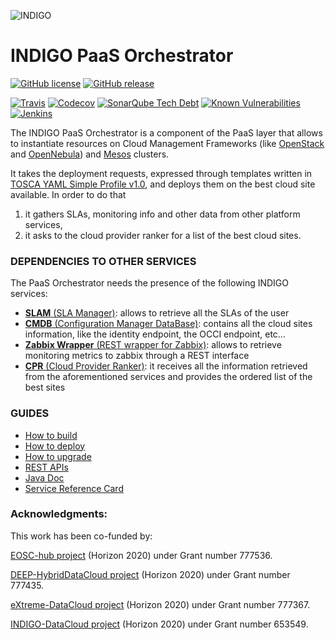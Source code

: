 ![INDIGO](https://pbs.twimg.com/media/Cldr8SHWYAA0JbY.png)

INDIGO PaaS Orchestrator
============================


[![GitHub license](https://img.shields.io/github/license/indigo-dc/orchestrator.svg?maxAge=2592000&style=flat-square)](https://github.com/indigo-dc/orchestrator/blob/master/LICENSE)
[![GitHub release](https://img.shields.io/github/release/indigo-dc/orchestrator.svg?maxAge=3600&style=flat-square)](https://github.com/indigo-dc/orchestrator/releases/latest)

[![Travis](https://img.shields.io/travis/indigo-dc/orchestrator/master.svg?maxAge=3600&style=flat-square)](https://travis-ci.org/indigo-dc/orchestrator)
[![Codecov](https://img.shields.io/codecov/c/github/indigo-dc/orchestrator.svg?maxAge=3600&style=flat-square)](https://codecov.io/gh/indigo-dc/orchestrator)
[![SonarQube Tech Debt](https://img.shields.io/sonar/https/sonarcloud.io/it.reply%3Aorchestrator/tech_debt.svg?maxAge=3600&style=flat-square)](https://sonarcloud.io/dashboard?id=it.reply%3Aorchestrator)
[![Known Vulnerabilities](https://snyk.io/test/github/indigo-dc/orchestrator/badge.svg?style=flat-square)](https://snyk.io/test/github/indigo-dc/orchestrator)
[![Jenkins](https://jenkins.indigo-datacloud.eu/job/Pipeline-as-code/job/orchestrator/job/master/badge/icon?style=flat-square)](https://jenkins.indigo-datacloud.eu/job/Pipeline-as-code/job/orchestrator/job/master/)

The INDIGO PaaS Orchestrator is a component of the PaaS layer that allows to instantiate resources on Cloud Management Frameworks (like [OpenStack](https://www.openstack.org/) and [OpenNebula](http://opennebula.org/)) and [Mesos](http://mesos.apache.org/) clusters.

It takes the deployment requests, expressed through templates written in [TOSCA YAML Simple Profile v1.0](http://docs.oasis-open.org/tosca/TOSCA-Simple-Profile-YAML/v1.0/TOSCA-Simple-Profile-YAML-v1.0.html), and deploys them on the best cloud site available. In order to do that
 1. it gathers SLAs, monitoring info and other data from other platform services,
 2. it asks to the cloud provider ranker for a list of the best cloud sites.

### DEPENDENCIES TO OTHER SERVICES

The PaaS Orchestrator needs the presence of the following INDIGO services:

 * [**SLAM** (SLA Manager)](https://indigo-dc.gitbooks.io/slam/content): allows to retrieve all the SLAs of the user
 * [**CMDB** (Configuration Manager DataBase)](https://indigo-dc.gitbooks.io/cmdb/content): contains all the cloud sites information, like the identity endpoint, the OCCI endpoint, etc...
 * [**Zabbix Wrapper** (REST wrapper for Zabbix)](https://indigo-dc.gitbooks.io/monitoring/content#1-zabbix-wrapper): allows to retrieve monitoring metrics to zabbix through a REST interface
 * [**CPR** (Cloud Provider Ranker)](https://www.gitbook.com/book/indigo-dc/cloud-provider-ranker/content): it receives all the information retrieved from the aforementioned services and provides the ordered list of the best sites

### GUIDES
* [How to build](gitbook/how_to_build.md)
* [How to deploy](gitbook/how_to_deploy.md)
* [How to upgrade](gitbook/how_to_upgrade.md)
* [REST APIs](http://indigo-dc.github.io/orchestrator/restdocs/)
* [Java Doc](http://indigo-dc.github.io/orchestrator/apidocs/)
* [Service Reference Card](gitbook/service_reference_card.md)

### Acknowledgments:

This work has been co-funded by: 

[EOSC-hub project](http://eosc-hub.eu/) (Horizon 2020) under Grant number 777536.

[DEEP-HybridDataCloud project]() (Horizon 2020) under Grant number 777435.

[eXtreme-DataCloud project]() (Horizon 2020) under Grant number 777367.

[INDIGO-DataCloud project]() (Horizon 2020) under Grant number 653549.
